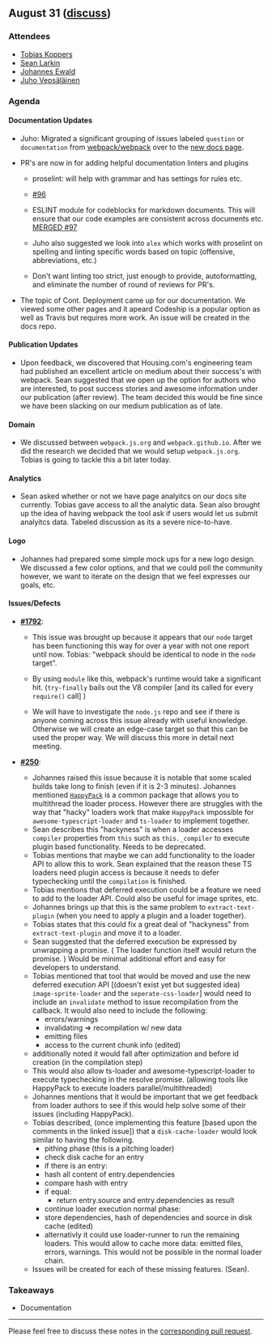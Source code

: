 ## August 31 ([discuss](https://github.com/webpack/meeting-notes/pull/13))

### Attendees

* [Tobias Koppers](http://github.com/sokra)
* [Sean Larkin](http://github.com/thelarkinn)
* [Johannes Ewald](http://github.com/jhnns)
* [Juho Vepsäläinen](http://github.com/bebraw)


### Agenda

#### Documentation Updates
* Juho: Migrated a significant grouping of issues labeled `question` or `documentation` from [webpack/webpack](github.com/webpack/webpack) over to the [new docs page](github.com/webpack/webpack.js.org).

* PR's are now in for adding helpful documentation linters and plugins
	* proselint: will help with grammar and has settings for rules etc.
	
	* [#96](https://github.com/webpack/webpack.js.org/pull/96)

	* ESLINT module for codeblocks for markdown documents. This will ensure that our code examples are consistent across documents etc. [MERGED #97](https://github.com/webpack/webpack.js.org/pull/97)

	* Juho also suggested we look into `alex` which works with proselint on spelling and linting specific words based on topic (offensive, abbreviations, etc.)

	* Don't want linting too strict, just enough to provide, autoformatting, and eliminate the number of round of reviews for PR's.

* The topic of Cont. Deployment came up for our documentation. We viewed some other pages and it apeard Codeship is a popular option as well as Travis but requires more work. An issue will be created in the docs repo. 

#### Publication Updates
* Upon feedback, we discovered that Housing.com's engineering team had published an excellent article on medium about their success's with webpack. Sean suggested that we open up the option for authors who are interested, to post success stories and awesome information under our publication (after review). The team decided this would be fine since we have been slacking on our medium publication as of late. 

#### Domain
* We discussed between `webpack.js.org` and `webpack.github.io`. After we did the research we decided that we would setup `webpack.js.org`. Tobias is going to tackle this a bit later today. 

#### Analytics 
* Sean asked whether or not we have page analyitcs on our docs site currently. Tobias gave access to all the analytic data. Sean also brought up the idea of having webpack the tool ask if users would let us submit analyitcs data. Tabeled discussion as its a severe nice-to-have.

#### Logo
* Johannes had prepared some simple mock ups for a new logo design. We discussed a few color options, and that we could poll the community however, we want to iterate on the design that we feel expresses our goals, etc.

#### Issues/Defects 
* **[#1792](https://github.com/webpack/webpack/issues/1729)**: 
	* This issue was brought up because it appears that our `node` target has been functioning this way for over a year with not one report until now. Tobias: "webpack should be identical to node in the `node` target". 
	
	* By using `module` like this, webpack's runtime would take a significant hit. (`try-finally` bails out the V8 compiler [and its called for every `require()` call] )
	* We will have to investigate the `node.js` repo and see if there is anyone coming across this issue already with useful knowledge. Otherwise we will create an edge-case target so that this can be used the proper way. We will discuss this more in detail next meeting. 

* **[#250](https://github.com/webpack/webpack/issues/250#issuecomment-199602293)**: 
	* Johannes raised this issue because it is notable that some scaled builds take long to finish (even if it is 2-3 minutes). Johannes mentioned [`HappyPack`](https://github.com/amireh/happypack) is a common package that allows you to multithread the loader process. However there are struggles with the way that "hacky" loaders work that make `HappyPack` impossible for `awesome-typescript-loader` and `ts-loader` to implement together. 
	* Sean describes this "hackyness" is when a loader accesses `compiler` properties from `this` such as `this._compiler` to execute plugin based functionality. Needs to be deprecated.
	* Tobias mentions that maybe we can add functionality to the loader API to allow this to work. Sean explained that the reason these TS loaders need plugin access is because it needs to defer typechecking until the `compilation` is finished. 
	* Tobias mentions that deferred execution could be a feature we need to add to the loader API. Could also be useful for image sprites, etc. 
	* Johannes brings up that this is the same problem to `extract-text-plugin` (when you need to apply a plugin and a loader together).
	* Tobias states that this could fix a great deal of "hackyness" from `extract-text-plugin` and move it to a loader. 
	* Sean suggested that the deferred execution be expressed by unwrapping a promise. (
	The loader function itself would return the promise. ) Would be minimal additional effort and easy for developers to understand.
	* Tobias mentioned that tool that would be moved and use the new deferred execution API [(doesn't exist yet but suggested idea) `image-sprite-loader` and the `seperate-css-loader`] would need to include an `invalidate` method to issue recompilation from the callback. It would also need to include the following: 	
		* errors/warnings
		* invalidating => recompilation w/ new data
		* emitting files
		* access to the current chunk info (edited)
	* additionally noted it would fall after optimization and before id creation (in the compilation step)
	* This would also allow ts-loader and awesome-typescript-loader to execute typechecking in the resolve promise. (allowing tools like HappyPack to execute loaders parallel/multithreaded)
	* Johannes mentions that it would be important that we get feedback from loader authors to see if this would help solve some of their issues (including HappyPack).
	* Tobias described, (once implementing this feature [based upon the comments in the linked issue]) that a `disk-cache-loader` would look similar to having the following.
		* pithing phase (this is a pitching loader)
		* check disk cache for an entry
		* if there is an entry:
		* hash all content of entry.dependencies
		* compare hash with entry
		* if equal:
		   * return entry.source and entry.dependencies as result
		* continue loader execution
		normal phase:
		* store dependencies, hash of dependencies and source in disk cache (edited)
		* alternativly it could use loader-runner to run the remaining loaders. This would allow to cache more data: emitted files, errors, warnings. This would not be possible in the normal loader chain.
	* Issues will be created for each of these missing features. (Sean).
### Takeaways  
* Documentation

-----------
Please feel free to discuss these notes in the [corresponding pull request](https://github.com/webpack/meeting-notes/pull/13).
